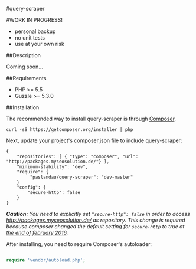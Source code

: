 #query-scraper
<!---
[![Build Status](https://travis-ci.org/paslandau/query-scraper.svg?branch=master)](https://travis-ci.org/paslandau/query-scraper)
-->

#WORK IN PROGRESS!

- personal backup
- no unit tests
- use at your own risk

##Description

Coming soon...

##Requirements

- PHP >= 5.5
- Guzzle >= 5.3.0

##Installation

The recommended way to install query-scraper is through [Composer](http://getcomposer.org/).

    curl -sS https://getcomposer.org/installer | php

Next, update your project's composer.json file to include query-scraper:

    {
        "repositories": [ { "type": "composer", "url": "http://packages.myseosolution.de/"} ],
        "minimum-stability": "dev",
        "require": {
             "paslandau/query-scraper": "dev-master"
        }
        "config": {
            "secure-http": false
        }
    }

_**Caution:** You need to explicitly set `"secure-http": false` in order to access http://packages.myseosolution.de/ as repository. 
This change is required because composer changed the default setting for `secure-http` to true at [the end of february 2016](https://github.com/composer/composer/commit/cb59cf0c85e5b4a4a4d5c6e00f827ac830b54c70#diff-c26d84d5bc3eed1fec6a015a8fc0e0a7L55)._


After installing, you need to require Composer's autoloader:
```php

require 'vendor/autoload.php';
```